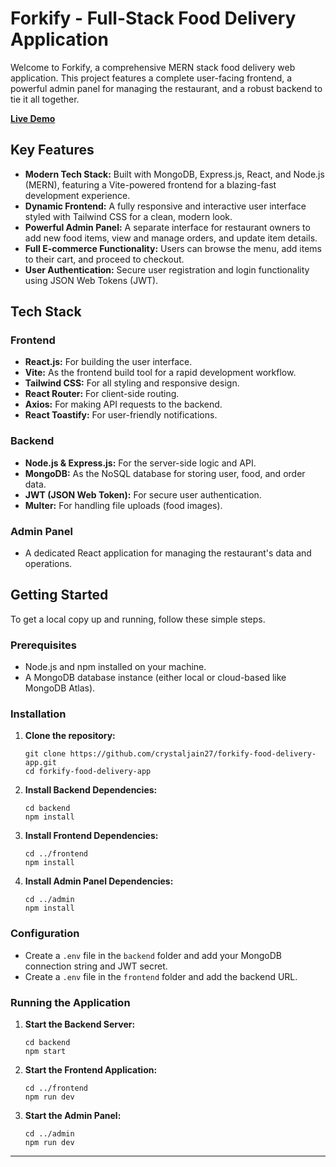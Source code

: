 # Forkify - Full-Stack Food Delivery Application

Welcome to Forkify, a comprehensive MERN stack food delivery web application. This project features a complete user-facing frontend, a powerful admin panel for managing the restaurant, and a robust backend to tie it all together.

[**Live Demo**](https://forkify-food-delivery-app.vercel.app)

## Key Features

- **Modern Tech Stack:** Built with MongoDB, Express.js, React, and Node.js (MERN), featuring a Vite-powered frontend for a blazing-fast development experience.
- **Dynamic Frontend:** A fully responsive and interactive user interface styled with Tailwind CSS for a clean, modern look.
- **Powerful Admin Panel:** A separate interface for restaurant owners to add new food items, view and manage orders, and update item details.
- **Full E-commerce Functionality:** Users can browse the menu, add items to their cart, and proceed to checkout.
- **User Authentication:** Secure user registration and login functionality using JSON Web Tokens (JWT).

## Tech Stack

### Frontend
- **React.js:** For building the user interface.
- **Vite:** As the frontend build tool for a rapid development workflow.
- **Tailwind CSS:** For all styling and responsive design.
- **React Router:** For client-side routing.
- **Axios:** For making API requests to the backend.
- **React Toastify:** For user-friendly notifications.

### Backend
- **Node.js & Express.js:** For the server-side logic and API.
- **MongoDB:** As the NoSQL database for storing user, food, and order data.
- **JWT (JSON Web Token):** For secure user authentication.
- **Multer:** For handling file uploads (food images).

### Admin Panel
- A dedicated React application for managing the restaurant's data and operations.

## Getting Started

To get a local copy up and running, follow these simple steps.

### Prerequisites

- Node.js and npm installed on your machine.
- A MongoDB database instance (either local or cloud-based like MongoDB Atlas).

### Installation

1.  **Clone the repository:**
    ```
    git clone https://github.com/crystaljain27/forkify-food-delivery-app.git
    cd forkify-food-delivery-app
    ```

2.  **Install Backend Dependencies:**
    ```
    cd backend
    npm install
    ```

3.  **Install Frontend Dependencies:**
    ```
    cd ../frontend
    npm install
    ```

4.  **Install Admin Panel Dependencies:**
    ```
    cd ../admin
    npm install
    ```

### Configuration

- Create a `.env` file in the `backend` folder and add your MongoDB connection string and JWT secret.
- Create a `.env` file in the `frontend` folder and add the backend URL.

### Running the Application

1.  **Start the Backend Server:**
    ```
    cd backend
    npm start
    ```

2.  **Start the Frontend Application:**
    ```
    cd ../frontend
    npm run dev
    ```

3.  **Start the Admin Panel:**
    ```
    cd ../admin
    npm run dev
    ```

---
